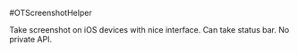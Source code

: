 #OTScreenshotHelper

Take screenshot on iOS devices with nice interface. Can take status bar. No private API.
